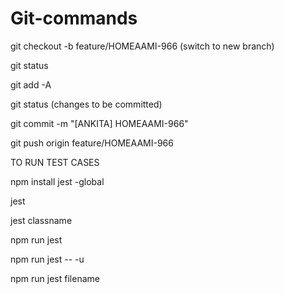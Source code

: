 # Git-commands

git checkout -b feature/HOMEAAMI-966
(switch to new branch)

git status

git add -A

git status
(changes to be committed)

git commit -m "[ANKITA] HOMEAAMI-966"

git push origin feature/HOMEAAMI-966


TO RUN TEST CASES

npm install jest -global

jest

jest classname

npm run jest

npm run jest -- -u

npm run jest filename
